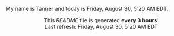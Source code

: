 My name is Tanner and today is Friday, August 30, 5:20 AM EDT.

<p align="center">This <i>README</i> file is generated <b>every 3 hours</b>!</br>Last refresh: Friday, August 30, 5:20 AM EDT<br /></p>

